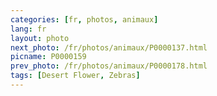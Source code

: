 ```yaml
---
categories: [fr, photos, animaux]
lang: fr
layout: photo
next_photo: /fr/photos/animaux/P0000137.html
picname: P0000159
prev_photo: /fr/photos/animaux/P0000178.html
tags: [Desert Flower, Zebras]
---
```

